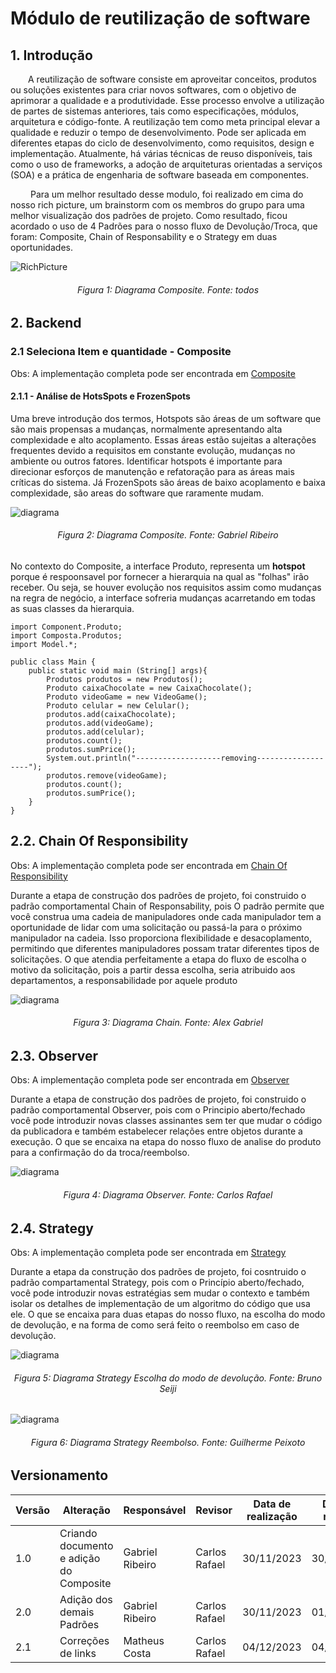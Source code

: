 # Módulo de reutilização de software

## 1. Introdução

&emsp;&emsp;A reutilização de software consiste em aproveitar conceitos, produtos ou soluções existentes para criar novos softwares, com o objetivo de aprimorar a qualidade e a produtividade. Esse processo envolve a utilização de partes de sistemas anteriores, tais como especificações, módulos, arquitetura e código-fonte. A reutilização tem como meta principal elevar a qualidade e reduzir o tempo de desenvolvimento. Pode ser aplicada em diferentes etapas do ciclo de desenvolvimento, como requisitos, design e implementação. Atualmente, há várias técnicas de reuso disponíveis, tais como o uso de frameworks, a adoção de arquiteturas orientadas a serviços (SOA) e a prática de engenharia de software baseada em componentes.

&emsp;&emsp; Para um melhor resultado desse modulo, foi realizado em cima do nosso rich picture, um brainstorm com os membros do grupo para uma melhor visualização dos padrões de projeto. Como resultado, ficou acordado o uso de 4 Padrões para o nosso fluxo de Devolução/Troca, que foram: Composite, Chain of Responsability e o Strategy em duas oportunidades.

![RichPicture](../Assets/rich_Picture_comPadroes.png)

<h6 align = "center">Figura 1: Diagrama Composite. Fonte: todos</h6>

## 2. Backend

### 2.1 Seleciona Item e quantidade - Composite

Obs: A implementação completa pode ser encontrada em [Composite](/PadroesDeProjeto/Composite/Composite.md)

#### 2.1.1 - Análise de HotsSpots e FrozenSpots

Uma breve introdução dos termos, Hotspots são áreas de um software que são mais propensas a mudanças, normalmente apresentando alta complexidade e alto acoplamento. Essas áreas estão sujeitas a alterações frequentes devido a requisitos em constante evolução, mudanças no ambiente ou outros fatores. Identificar hotspots é importante para direcionar esforços de manutenção e refatoração para as áreas mais críticas do sistema. Já FrozenSpots são áreas de baixo acoplamento e baixa complexidade, são areas do software que raramente mudam.

![diagrama](../Assets/PadroesProjeto/Composite/diagrama_Composite.png)

<h6 align = "center">Figura 2: Diagrama Composite. Fonte: Gabriel Ribeiro</h6>

No contexto do Composite, a interface Produto, representa um **hotspot** porque é respoonsavel por fornecer a hierarquia na qual as "folhas" irão receber. Ou seja, se houver evolução nos requisitos assim como mudanças na regra de negócio, a interface sofreria mudanças acarretando em todas as suas classes da hierarquia.

```
import Component.Produto;
import Composta.Produtos;
import Model.*;

public class Main {
    public static void main (String[] args){
        Produtos produtos = new Produtos();
        Produto caixaChocolate = new CaixaChocolate();
        Produto videoGame = new VideoGame();
        Produto celular = new Celular();
        produtos.add(caixaChocolate);
        produtos.add(videoGame);
        produtos.add(celular);
        produtos.count();
        produtos.sumPrice();
        System.out.println("-------------------removing-------------------");
        produtos.remove(videoGame);
        produtos.count();
        produtos.sumPrice();
    }
}
```

## 2.2. Chain Of Responsibility

Obs: A implementação completa pode ser encontrada em [Chain Of Responsibility](/PadroesDeProjeto/ChainOfResponsibility.md)

Durante a etapa de construção dos padrões de projeto, foi construido o padrão comportamental Chain of Responsability, pois O padrão permite que você construa uma cadeia de manipuladores onde cada manipulador tem a oportunidade de lidar com uma solicitação ou passá-la para o próximo manipulador na cadeia. Isso proporciona flexibilidade e desacoplamento, permitindo que diferentes manipuladores possam tratar diferentes tipos de solicitações. O que atendia perfeitamente a etapa do fluxo de escolha o motivo da solicitação, pois a partir dessa escolha, seria atribuido aos departamentos, a responsabilidade por aquele produto

![diagrama](../Assets/PadroesProjeto/chainUml.png)

<h6 align = "center">Figura 3: Diagrama Chain. Fonte: Alex Gabriel</h6>

## 2.3. Observer

Obs: A implementação completa pode ser encontrada em [Observer](/PadroesDeProjeto/Observer.md)

Durante a etapa de construção dos padrões de projeto, foi construido o padrão comportamental Observer, pois com o Principio aberto/fechado você pode introduzir novas classes assinantes sem ter que mudar o código da publicadora e também estabelecer relações entre objetos durante a execução. O que se encaixa na etapa do nosso fluxo de
analise do produto para a confirmação do da troca/reembolso.

![diagrama](../Assets/PadroesProjeto/Observer/observer_diagram.png)

<h6 align = "center">Figura 4: Diagrama Observer. Fonte: Carlos Rafael</h6>

## 2.4. Strategy

Obs: A implementação completa pode ser encontrada em [Strategy](/PadroesDeProjeto/Strategy/Strategy.md)

Durante a etapa da construção dos padrões de projeto, foi cosntruido o padrão compartamental Strategy, pois com o Princípio aberto/fechado, você pode introduzir novas estratégias sem mudar o contexto e também isolar os detalhes de implementação de um algoritmo do código que usa ele. O que se encaixa para duas etapas do nosso fluxo, na escolha do modo de devolução, e na forma de como será feito o reembolso em caso de devolução.

![diagrama](../Assets/PadroesProjeto/StrategyReturn.png)

<h6 align = "center">Figura 5: Diagrama Strategy Escolha do modo de devolução. Fonte: Bruno Seiji</h6>

![diagrama](../Assets/PadroesProjeto/Strategy.png)

<h6 align = "center">Figura 6: Diagrama Strategy Reembolso. Fonte: Guilherme Peixoto</h6>

## Versionamento

| Versão | Alteração                               | Responsável     | Revisor       | Data de realização | Data de revisão |
| ------ | --------------------------------------- | --------------- | ------------- | ------------------ | --------------- |
| 1.0    | Criando documento e adição do Composite | Gabriel Ribeiro | Carlos Rafael | 30/11/2023         | 30/11/2023      |
| 2.0    | Adição dos demais Padrões               | Gabriel Ribeiro | Carlos Rafael | 30/11/2023         | 01/12/2023      |
| 2.1    | Correções de links     | Matheus Costa | Carlos Rafael | 04/12/2023       | 04/12/2023      |
